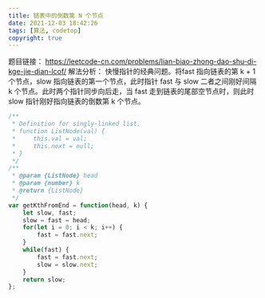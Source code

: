 ```yaml
---
title: 链表中的倒数第 N 个节点
date: 2021-12-03 18:42:26
tags: [算法, codetop]
copyright: true
---
```

题目链接：
https://leetcode-cn.com/problems/lian-biao-zhong-dao-shu-di-kge-jie-dian-lcof/
解法分析：
快慢指针的经典问题。将fast 指向链表的第 k + 1 个节点，slow 指向链表的第一个节点，此时指针 fast 与 slow 二者之间刚好间隔 k 个节点。此时两个指针同步向后走，当 fast 走到链表的尾部空节点时，则此时 slow 指针刚好指向链表的倒数第 k 个节点。

```js
/**
 * Definition for singly-linked list.
 * function ListNode(val) {
 *     this.val = val;
 *     this.next = null;
 * }
 */
/**
 * @param {ListNode} head
 * @param {number} k
 * @return {ListNode}
 */
var getKthFromEnd = function(head, k) {
    let slow, fast;
    slow = fast = head;
    for(let i = 0; i < k; i++) {
        fast = fast.next;
    }
    while(fast) {
        fast = fast.next;
        slow = slow.next;
    }
    return slow;
};
```